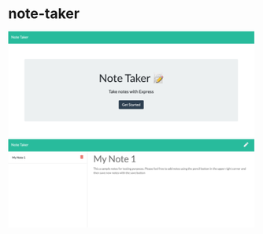 # note-taker

<img src = './public/assets/images/Homepage.png' width = "500">
<img src = './public/assets/images/notes.png' width = "500">